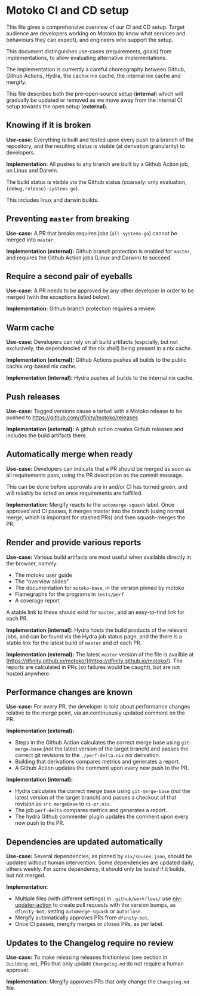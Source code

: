 Motoko CI and CD setup
======================

This file gives a comprehensive overview of our CI and CD setup. Target
audience are developers working on Motoko (to know what services and behaviours
they can expect), and engineers who support the setup.

This document distinguishes use-cases (requirements, goals) from
implementations, to allow evaluating alternative implementations.

The implementation is currently a careful choreography between Github, Github
Actions, Hydra, the cachix nix cache, the internal nix cache and mergify.

This file describes both the  pre-open-source setup (**internal**) which will
gradually be updated or removed as we move away from the internal CI setup
towards the open setup (**external**).


Knowing if it is broken
-----------------------

**Use-case:**
Everything is built and tested upon every push to a branch of the repository,
and the resulting status is visible (at derivation granularity) to developers.

**Implementation:**
All pushes to any branch are built by a Github Action job, on Linux and Darwin.

The build status is visible via the Github status (coarsely: only evaluation,
`{debug,release}-systems-go`).

This includes linux and darwin builds.

Preventing `master` from breaking
---------------------------------

**Use-case:**
A PR that breaks requires jobs (`all-systems-go`) cannot be merged into `master`.

**Implementation (external):**
Github branch protection is enabled for `master`, and requires the
Github Action jobs (Linux and Darwin) to succeed.

Require a second pair of eyeballs
---------------------------------

**Use-case:**
A PR needs to be approved by any other developer in order to be merged (with
the exceptions listed below).

**Implementation:**
Github branch protection requires a review.

Warm cache
----------

**Use-case:**
Developers can rely on all build artifacts (espcially, but not exclusively, the
dependencies of the nix shell) being present in a nix cache.

**Implementation (external):**
Github Actions pushes all builds to the public cachix.org-based nix cache.

**Implementation (internal):**
Hydra pushes all builds to the internal nix cache.

Push releases
-------------

**Use-case:**
Tagged versions cause a tarball with a Motoko release to be pushed to
https://github.com/dfinity/motoko/releases

**Implementation (external):**
A github action creates Github releases and includes the build artifacts there.

Automatically merge when ready
------------------------------

**Use-case:**
Developers can indicate that a PR should be merged as soon as all requirements
pass, using the PR description as the commit message.

This can be done before approvals are in and/or CI has turned green, and will
reliably be acted on once requirements are fulfilled.

**Implementation:**
Mergify reacts to the `automerge-squash` label. Once approved and CI passes, it
merges master into the branch (using normal merge, which is important for
stashed PRs) and then squash-merges the PR.

Render and provide various reports
----------------------------------
**Use-case:**
Various build artifacts are most useful when available directly in the browser, namely:

 * The motoko user guide
 * The “overview slides”
 * The documentation for `motoko-base`, in the version pinned by motoko
 * Flamegraphs for the programs in `tests/perf`
 * A coverage report

A stable link to these should exist for `master`, and an easy-to-find link for each PR.

**Implementation (internal):**
Hydra hosts the build products of the relevant jobs, and can be found via the
Hydra job status page, and the there is a stable link for the latest build of
`master` and of each PR.

**Implementation (external):**
The latest `master` version of the file is availble at
[https://dfinity.github.io/motoko/](https://dfinity.github.io/motoko/).
The reports are calculated in PRs (so failures would be caught), but are not
hosted anywhere.

Performance changes are known
-----------------------------

**Use-case:**
For every PR, the developer is told about performance changes relative to the
merge point, via an continuously updated comment on the PR.

**Implementation (external):**
 * Steps in the Github Action calculates the correct merge base using
   `git-merge-base` (_not_ the latest version of the target branch) and passes
   the correct git revisions to the `./perf-delta.nix` nix derivation.
 * Building that derivations compares metrics and generates a report.
 * A Github Action updates the comment upon every new push to the PR.

**Implementation (internal):**
 * Hydra calculates the correct merge base using `git-merge-base` (_not_ the
   latest version of the target branch) and passes a checkout of that revision
   as `src.mergeBase` to `ci-pr.nix`.
 * The job `perf-delta` compares metrics and generates a report.
 * The hydra Github commenter plugin updates the comment upon every new push to
   the PR.

Dependencies are updated automatically
--------------------------------------

**Use-case:**
Several dependencies, as pinned by `nix/souces.json`, should be updated without
human intervention. Some dependencies are updated daily, others weekly. For
some dependency, it should only be _tested_ if it builds, but not merged.

**Implementation:**
 * Multiple files (with different settings) in `.github/workflows/` use
   [niv-updater-action](https://github.com/knl/niv-updater-action) to create
   pull requests with the version bumps, as `dfinity-bot`, setting
   `automerge-squash` or `autoclose`.
 * Mergify automatically approves PRs from `dfinity-bot`.
 * Once CI passes, mergify merges or closes PRs, as per label.

Updates to the Changelog require no review
------------------------------------------

**Use-case:**
To make releasing releases frictionless (see section in `Building.md`), PRs
that only update `Changelog.md` do not require a human approver.

**Implementation:**
Mergify approves PRs that only change the `Changelog.md` file.
